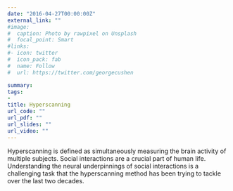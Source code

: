 ```yaml
---
date: "2016-04-27T00:00:00Z"
external_link: ""
#image:
#  caption: Photo by rawpixel on Unsplash
#  focal_point: Smart
#links:
#- icon: twitter
#  icon_pack: fab
#  name: Follow
#  url: https://twitter.com/georgecushen

summary: 
tags:
- 
title: Hyperscanning
url_code: ""
url_pdf: ""
url_slides: ""
url_video: ""
---
```


Hyperscanning is defined as simultaneously measuring the brain activity of multiple subjects. Social interactions are a crucial part of human life. Understanding the neural underpinnings of social interactions is a challenging task that the hyperscanning method has been trying to tackle over the last two decades.